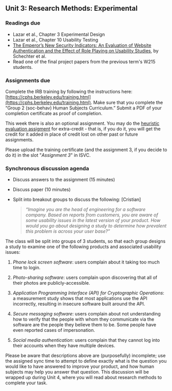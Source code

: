 ## Unit 3: Research Methods: Experimental

### Readings due

  - Lazar et al., Chapter 3 Experimental Design
  - Lazar et al., Chapter 10 Usability Testing
  - [The Emperor’s New Security Indicators: An Evaluation of Website Authentication and the Effect of Role Playing on Usability Studies](http://commerce.net/wp-content/uploads/2012/04/The%20Emperors_New_Security_Indicators.pdf), by Schechter et al.
  - Read one of the final project papers from the previous term's W215 students.



### Assignments due

Complete the IRB training by following the instructions here: [https://cphs.berkeley.edu/training.html](https://cphs.berkeley.edu/training.html). Make sure that you complete the “Group 2 (soc-behav) Human Subjects Curriculum.” Submit a PDF of your completion certificate as proof of completion.

This week there is also an optional assignment. You may do the [heuristic evaluation assigment](../assignments/heuristic-evaluation.md) for extra-credit - that is, if you do it, you will get the credit for it added in place of credit lost on other past or future assignments.

Please upload the training certificate (and the assignment 3, if you decide to do it) in the slot "*Assignment 3*" in ISVC.




### Synchronous discussion agenda
* Discuss answers to the assignment (15 minutes)
* Discuss paper (10 minutes)
* Split into breakout groups to discuss the following: \[Cristian\]
	
	> *“Imagine you are the head of engineering for a software company. Based on reports from customers, you are aware of some usability issues in the latest version of your product. How would you go about designing a study to determine how prevalent this problem is across your user base?”*

The class will be split into groups of 3 students, so that each group designs a study to examine one of the following products and associated usability issues:

1. *Phone lock screen software*: users complain about it taking too much time to login.

1. *Photo-sharing software*: users complain upon discovering that all of their photos are publicly-accessible.

1. *Application Programming Interface (API) for Cryptographic Operations*: a measurement study shows that most applications use the API incorrectly, resulting in insecure software built around the API.

1. *Secure messaging software*: users complain about not understanding how to verify that the people with whom they communicate via the software are the people they believe them to be. Some people have even reported cases of impersonation.

1. *Social media authentication*: users complain that they cannot log into their accounts when they have multiple devices.

Please be aware that descriptions above are (purposefully) incomplete; use the assigned sync time to attempt to define exactly what is the question you would like to have answered to improve your product, and how human subjects may help you answer that question. This discussion will be wrapped up during Unit 4, where you will read about research methods to complete your task.
